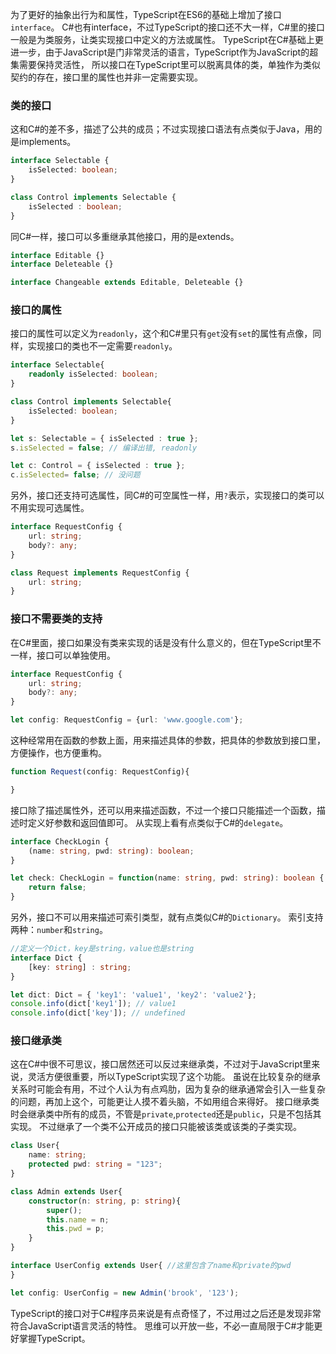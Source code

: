 为了更好的抽象出行为和属性，TypeScript在ES6的基础上增加了接口`interface`。
C#也有interface，不过TypeScript的接口还不大一样，C#里的接口一般是为类服务，让类实现接口中定义的方法或属性。
TypeScript在C#基础上更进一步，由于JavaScript是门非常灵活的语言，TypeScript作为JavaScript的超集需要保持灵活性，
所以接口在TypeScript里可以脱离具体的类，单独作为类似契约的存在，接口里的属性也并非一定需要实现。

### 类的接口
这和C#的差不多，描述了公共的成员；不过实现接口语法有点类似于Java，用的是implements。

```ts
interface Selectable {
    isSelected: boolean;
}

class Control implements Selectable {
    isSelected : boolean;
}
```
同C#一样，接口可以多重继承其他接口，用的是extends。

```ts
interface Editable {}
interface Deleteable {}

interface Changeable extends Editable, Deleteable {}
```

### 接口的属性
接口的属性可以定义为`readonly`，这个和C#里只有`get`没有`set`的属性有点像，同样，实现接口的类也不一定需要`readonly`。

```ts
interface Selectable{
    readonly isSelected: boolean;
}

class Control implements Selectable{
    isSelected: boolean;
}

let s: Selectable = { isSelected : true };
s.isSelected = false; // 编译出错, readonly

let c: Control = { isSelected : true };
c.isSelected= false; // 没问题
```
另外，接口还支持可选属性，同C#的可空属性一样，用`?`表示，实现接口的类可以不用实现可选属性。

```ts
interface RequestConfig {
    url: string;
    body?: any;
}

class Request implements RequestConfig {
    url: string;
}
```

### 接口不需要类的支持
在C#里面，接口如果没有类来实现的话是没有什么意义的，但在TypeScript里不一样，接口可以单独使用。

```ts
interface RequestConfig {
    url: string;
    body?: any;
}

let config: RequestConfig = {url: 'www.google.com'};
```
这种经常用在函数的参数上面，用来描述具体的参数，把具体的参数放到接口里，方便操作，也方便重构。

```ts
function Request(config: RequestConfig){

}
```
接口除了描述属性外，还可以用来描述函数，不过一个接口只能描述一个函数，描述时定义好参数和返回值即可。
从实现上看有点类似于C#的`delegate`。

```ts
interface CheckLogin {
    (name: string, pwd: string): boolean;
}

let check: CheckLogin = function(name: string, pwd: string): boolean {
    return false;
}
```
另外，接口不可以用来描述可索引类型，就有点类似C#的`Dictionary`。
索引支持两种：`number`和`string`。

```ts
//定义一个Dict，key是string，value也是string
interface Dict {
    [key: string] : string;
}

let dict: Dict = { 'key1': 'value1', 'key2': 'value2'};
console.info(dict['key1']); // value1
console.info(dict['key']); // undefined
```

### 接口继承类
这在C#中很不可思议，接口居然还可以反过来继承类，不过对于JavaScript里来说，灵活方便很重要，所以TypeScript实现了这个功能。
虽说在比较复杂的继承关系时可能会有用，不过个人认为有点鸡肋，因为复杂的继承通常会引入一些复杂的问题，再加上这个，可能更让人摸不着头脑，不如用组合来得好。
接口继承类时会继承类中所有的成员，不管是`private`,`protected`还是`public`，只是不包括其实现。
不过继承了一个类不公开成员的接口只能被该类或该类的子类实现。

```ts
class User{
    name: string;
    protected pwd: string = "123";
}

class Admin extends User{
    constructor(n: string, p: string){
        super();
        this.name = n;
        this.pwd = p;
    }
}

interface UserConfig extends User{ //这里包含了name和private的pwd
}

let config: UserConfig = new Admin('brook', '123');
```

TypeScript的接口对于C#程序员来说是有点奇怪了，不过用过之后还是发现非常符合JavaScript语言灵活的特性。
思维可以开放一些，不必一直局限于C#才能更好掌握TypeScript。